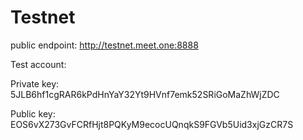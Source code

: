 # Testnet

public endpoint: http://testnet.meet.one:8888


Test account:

Private key: 5JLB6hf1cgRAR6kPdHnYaY32Yt9HVnf7emk52SRiGoMaZhWjZDC

Public key: EOS6vX273GvFCRfHjt8PQKyM9ecocUQnqkS9FGVb5Uid3xjGzCR7S
